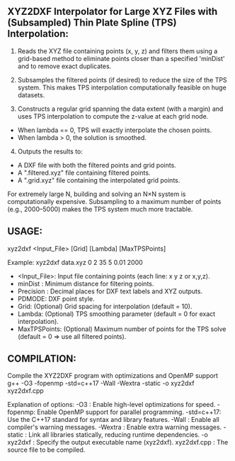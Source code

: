 XYZ2DXF Interpolator for Large XYZ Files with (Subsampled)
Thin Plate Spline (TPS) Interpolation:
----------------------------------------------------------------------------

1. Reads the XYZ file containing points (x, y, z) and filters them using a
 grid-based method to eliminate points closer than a specified 'minDist'
 and to remove exact duplicates.
 
2. Subsamples the filtered points (if desired) to reduce the size of the TPS
 system. This makes TPS interpolation computationally feasible on huge datasets.

3. Constructs a regular grid spanning the data extent (with a margin) and uses
 TPS interpolation to compute the z-value at each grid node.
 - When lambda == 0, TPS will exactly interpolate the chosen points.
 - When lambda > 0, the solution is smoothed.

4. Outputs the results to:
 - A DXF file with both the filtered points and grid points.
 - A ".filtered.xyz" file containing filtered points.
 - A ".grid.xyz" file containing the interpolated grid points.

For extremely large N, building and solving an N×N system is computationally
expensive. Subsampling to a maximum number of points (e.g., 2000–5000) makes
the TPS system much more tractable.

USAGE:
------
 xyz2dxf <Input_File> <minDist> <Precision> <PDMODE> [Grid] [Lambda] [MaxTPSPoints]

 Example:
 xyz2dxf data.xyz 0 2 35 5 0.01 2000

 - <Input_File>: Input file containing points (each line: x y z or x,y,z).
 - minDist : Minimum distance for filtering points.
 - Precision : Decimal places for DXF text labels and XYZ outputs.
 - PDMODE: DXF point style.
 - Grid: (Optional) Grid spacing for interpolation (default = 10).
 - Lambda: (Optional) TPS smoothing parameter (default = 0 for exact interpolation).
 - MaxTPSPoints: (Optional) Maximum number of points for the TPS solve
 (default = 0 ⇒ use all filtered points).

COMPILATION:
------------
 Compile the XYZ2DXF program with optimizations and OpenMP support
 g++ -O3 -fopenmp -std=c++17 -Wall -Wextra -static -o xyz2dxf xyz2dxf.cpp

 Explanation of options:
 -O3 : Enable high-level optimizations for speed.
 -fopenmp: Enable OpenMP support for parallel programming.
 -std=c++17: Use the C++17 standard for syntax and library features.
 -Wall : Enable all compiler's warning messages.
 -Wextra : Enable extra warning messages.
 -static : Link all libraries statically, reducing runtime dependencies.
 -o xyz2dxf : Specify the output executable name (xyz2dxf).
 xyz2dxf.cpp : The source file to be compiled.
